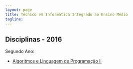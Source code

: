 ```yaml
---
layout: page
title: Técnico em Informática Integrado ao Ensino Médio
tagline: 
---
```


## Disciplinas - 2016

Segundo Ano:

<ul class="segundo">
  <li><a href="/ifpr/info/algoII">Algoritmos e Linguagem de Programação II</a></li>
</ul>
